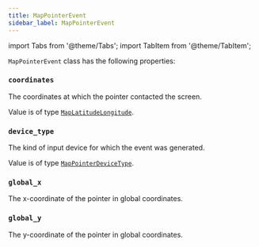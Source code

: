 ```yaml
---
title: MapPointerEvent
sidebar_label: MapPointerEvent
---
```


import Tabs from '@theme/Tabs';
import TabItem from '@theme/TabItem';

`MapPointerEvent` class has the following properties:

### `coordinates`

The coordinates at which the pointer contacted the screen.

Value is of type [`MapLatitudeLongitude`](/docs/reference/types/maplatitudelongitude).

### `device_type`

The kind of input device for which the event was generated.

Value is of type [`MapPointerDeviceType`](/docs/reference/types/mappointerdevicetype).

### `global_x`

The x-coordinate of the pointer in global coordinates.

### `global_y`

The y-coordinate of the pointer in global coordinates.